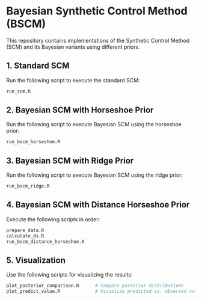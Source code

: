# Bayesian Synthetic Control Method (BSCM)

This repository contains implementations of the Synthetic Control Method (SCM) and its Bayesian variants using different priors.

## 1. Standard SCM

Run the following script to execute the standard SCM:

```r
run_scm.R
````

## 2. Bayesian SCM with Horseshoe Prior

Run the following script to execute Bayesian SCM using the horseshoe prior:

```r
run_bscm_horseshoe.R
```

## 3. Bayesian SCM with Ridge Prior

Run the following script to execute Bayesian SCM using the ridge prior:

```r
run_bscm_ridge.R
```

## 4. Bayesian SCM with Distance Horseshoe Prior

Execute the following scripts in order:

```r
prepare_data.R
calculate_ds.R
run_bscm_distance_horseshoe.R
```

## 5. Visualization

Use the following scripts for visualizing the results:

```r
plot_posterior_comparison.R      # Compare posterior distributions
plot_predict_value.R             # Visualize predicted vs. observed values
```



